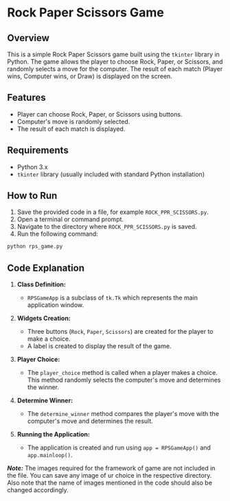 # Rock Paper Scissors Game

## Overview
This is a simple Rock Paper Scissors game built using the `tkinter` library in Python. The game allows the player to choose Rock, Paper, or Scissors, and randomly selects a move for the computer. The result of each match (Player wins, Computer wins, or Draw) is displayed on the screen.

## Features
- Player can choose Rock, Paper, or Scissors using buttons.
- Computer's move is randomly selected.
- The result of each match is displayed.

## Requirements
- Python 3.x
- `tkinter` library (usually included with standard Python installation)

## How to Run
1. Save the provided code in a file, for example `ROCK_PPR_SCISSORS.py`.
2. Open a terminal or command prompt.
3. Navigate to the directory where `ROCK_PPR_SCISSORS.py` is saved.
4. Run the following command:

```sh
python rps_game.py
```

## Code Explanation

1. **Class Definition:**
   - `RPSGameApp` is a subclass of `tk.Tk` which represents the main application window.

2. **Widgets Creation:**
   - Three buttons (`Rock`, `Paper`, `Scissors`) are created for the player to make a choice.
   - A label is created to display the result of the game.

3. **Player Choice:**
   - The `player_choice` method is called when a player makes a choice. This method randomly selects the computer's move and determines the winner.

4. **Determine Winner:**
   - The `determine_winner` method compares the player's move with the computer's move and determines the result.

5. **Running the Application:**
   - The application is created and run using `app = RPSGameApp()` and `app.mainloop()`.
  
**_Note:_**
The images required for the framework of game are not included in the file.
You can save any image of ur choice in the respective directory. Also note that the name of images mentioned in the code should also be changed accordingly.
